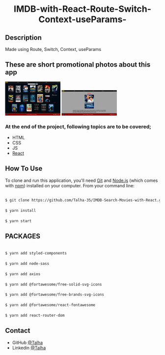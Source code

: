 <h1 align="center">IMDB-with-React-Route-Switch-Context-useParams-</h1>

## Description

Made using Route, Switch, Context, useParams

## These are short promotional photos about this app

<img src= "Screenshot1.png" width =180 > <img src= "Screenshot2.png" width =180 >

### At the end of the project, following topics are to be covered;

- HTML
- CSS
- JS
- [React](https://reactjs.org/)


## How To Use

To clone and run this application, you'll need [Git](https://git-scm.com) and [Node.js](https://nodejs.org/en/download/) (which comes with [npm](http://npmjs.com)) installed on your computer. From your command line:

```bash

$ git clone https://github.com/Talha-35/IMDB-Search-Movies-with-React.git

$ yarn install

$ yarn start
```

## PACKAGES

```bash

$ yarn add styled-components

$ yarn add node-sass

$ yarn add axios

$ yarn add @fortawesome/free-solid-svg-icons

$ yarn add @fortawesome/free-brands-svg-icons

$ yarn add @fortawesome/react-fontawesome

$ yarn add react-router-dom

```

## Contact

- GitHub [@Talha](https://github.com/Talha-35)
- Linkedin [@Talha](https://www.linkedin.com/in/talha-%C3%BClk%C3%BCmen-4854391b8/)

